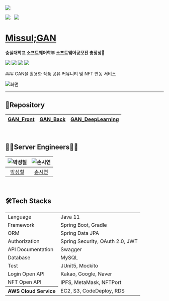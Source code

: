 <img src="https://hits.seeyoufarm.com/api/count/incr/badge.svg?url=https%3A%2F%2Fgithub.com%2FMISSUL-GAN&count_bg=%2380A68F&title_bg=%233C6B50&icon=&icon_color=%23E7E7E7&title=hits&edge_flat=false"/>

<p>
  <a href="https://github.com/MISSUL-GAN/GAN_Back/actions/workflows/gradle.yml"><img src="https://github.com/MISSUL-GAN/GAN_Back/actions/workflows/gradle.yml/badge.svg"/></a> &nbsp
  <img src="https://img.shields.io/website?label=test%20server&url=https://api.missulgan.art/"/>
</p>


# [Missul;GAN](https://github.com/MISSUL-GAN)
**숭실대학교 소프트웨어학부 소프트웨어공모전 총장상🥇**
<p>
  <img src="https://img.shields.io/badge/Spring Boot-6DB33F?style=for-the-badge&logo=Spring Boot&logoColor=white">
  <img src="https://img.shields.io/badge/mysql-4479A1?style=for-the-badge&logo=mysql&logoColor=white"> 
  <img src="https://img.shields.io/badge/JAVA-007396?style=for-the-badge&logo=Java&logoColor=white">
	<img src="https://img.shields.io/badge/aws-232F3E?style=for-the-badge&logo=amazonaws&logoColor=white">
</p>
### GAN을 활용한 작품 공유 커뮤니티 및 NFT 연동 서비스

![화면](https://user-images.githubusercontent.com/87802191/188563274-c526792f-512d-4f8a-9098-d850d041a8d8.png)

---
## 👜Repository
| [GAN_Front](https://github.com/MISSUL-GAN/GAN_Front) | [GAN_Back](https://github.com/MISSUL-GAN/GAN_Back) | [GAN_DeepLearning](https://github.com/MISSUL-GAN/GAN_DeepLearning) |
|:--------:|:--------:|:--------:|

<br>

## 👨‍💻Server Engineers👩‍💻
| ![박성철](https://user-images.githubusercontent.com/87802191/188561844-607cfb6d-cd49-422e-acc7-f8722eb404a1.png) | ![손시연](https://user-images.githubusercontent.com/87802191/188562993-51dea9fb-cc7a-4322-b2b9-729b71252bb5.png) |
|:--------:|:-------:| 
| [박성철](https://github.com/0chil) | [손시연](https://github.com/siyeonSon)  |

<br>

## 🛠Tech Stacks
<table>
	<tr><td>Language</td><td>Java 11</td></tr>
	<tr><td>Framework</td><td>Spring Boot, Gradle</td></tr>
	<tr><td>ORM</td><td>Spring Data JPA</td></tr>
	<tr><td>Authorization</td><td>Spring Security, OAuth 2.0, JWT</td></tr>
	<tr><td>API Documentation</td><td>Swagger</td></tr>
	<tr><td>Database</td><td>MySQL</td></tr>
	<tr><td>Test</td><td>JUnit5, Mockito</td></tr>
	<tr><td>Login Open API</td><td>Kakao, Google, Naver</td></tr>
  <tr><td>NFT Open API</td><td>IPFS, MetaMask, NFTPort</td></tr>
	<tr><th>AWS Cloud Service</th><td colspan="2">EC2, S3, CodeDeploy, RDS</td></tr>
</table>


